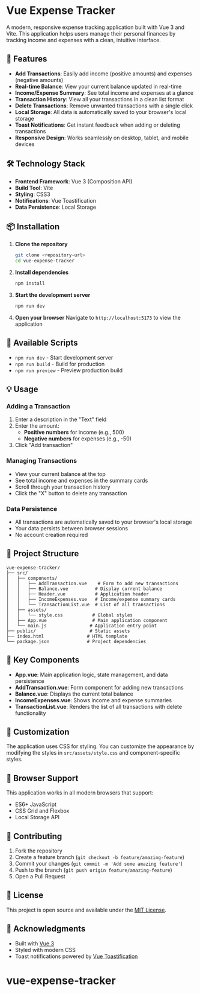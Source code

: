 # Vue Expense Tracker

A modern, responsive expense tracking application built with Vue 3 and Vite. This application helps users manage their personal finances by tracking income and expenses with a clean, intuitive interface.

## 🚀 Features

- **Add Transactions**: Easily add income (positive amounts) and expenses (negative amounts)
- **Real-time Balance**: View your current balance updated in real-time
- **Income/Expense Summary**: See total income and expenses at a glance
- **Transaction History**: View all your transactions in a clean list format
- **Delete Transactions**: Remove unwanted transactions with a single click
- **Local Storage**: All data is automatically saved to your browser's local storage
- **Toast Notifications**: Get instant feedback when adding or deleting transactions
- **Responsive Design**: Works seamlessly on desktop, tablet, and mobile devices

## 🛠️ Technology Stack

- **Frontend Framework**: Vue 3 (Composition API)
- **Build Tool**: Vite
- **Styling**: CSS3
- **Notifications**: Vue Toastification
- **Data Persistence**: Local Storage

## 📦 Installation

1. **Clone the repository**
   ```bash
   git clone <repository-url>
   cd vue-expense-tracker
   ```

2. **Install dependencies**
   ```bash
   npm install
   ```

3. **Start the development server**
   ```bash
   npm run dev
   ```

4. **Open your browser**
   Navigate to `http://localhost:5173` to view the application

## 🚀 Available Scripts

- `npm run dev` - Start development server
- `npm run build` - Build for production
- `npm run preview` - Preview production build

## 💡 Usage

### Adding a Transaction
1. Enter a description in the "Text" field
2. Enter the amount:
   - **Positive numbers** for income (e.g., 500)
   - **Negative numbers** for expenses (e.g., -50)
3. Click "Add transaction"

### Managing Transactions
- View your current balance at the top
- See total income and expenses in the summary cards
- Scroll through your transaction history
- Click the "X" button to delete any transaction

### Data Persistence
- All transactions are automatically saved to your browser's local storage
- Your data persists between browser sessions
- No account creation required

## 📁 Project Structure

```
vue-expense-tracker/
├── src/
│   ├── components/
│   │   ├── AddTransaction.vue    # Form to add new transactions
│   │   ├── Balance.vue          # Display current balance
│   │   ├── Header.vue           # Application header
│   │   ├── IncomeExpenses.vue   # Income/expense summary cards
│   │   └── TransactionList.vue  # List of all transactions
│   ├── assets/
│   │   └── style.css           # Global styles
│   ├── App.vue                 # Main application component
│   └── main.js                # Application entry point
├── public/                    # Static assets
├── index.html                # HTML template
└── package.json              # Project dependencies
```

## 🎨 Key Components

- **App.vue**: Main application logic, state management, and data persistence
- **AddTransaction.vue**: Form component for adding new transactions
- **Balance.vue**: Displays the current total balance
- **IncomeExpenses.vue**: Shows income and expense summaries
- **TransactionList.vue**: Renders the list of all transactions with delete functionality

## 🔧 Customization

The application uses CSS for styling. You can customize the appearance by modifying the styles in `src/assets/style.css` and component-specific styles.

## 📱 Browser Support

This application works in all modern browsers that support:
- ES6+ JavaScript
- CSS Grid and Flexbox
- Local Storage API

## 🤝 Contributing

1. Fork the repository
2. Create a feature branch (`git checkout -b feature/amazing-feature`)
3. Commit your changes (`git commit -m 'Add some amazing feature'`)
4. Push to the branch (`git push origin feature/amazing-feature`)
5. Open a Pull Request

## 📄 License

This project is open source and available under the [MIT License](LICENSE).

## 🙏 Acknowledgments

- Built with [Vue 3](https://vuejs.org/)
- Styled with modern CSS
- Toast notifications powered by [Vue Toastification](https://github.com/Maronato/vue-toastification)
# vue-expense-tracker
